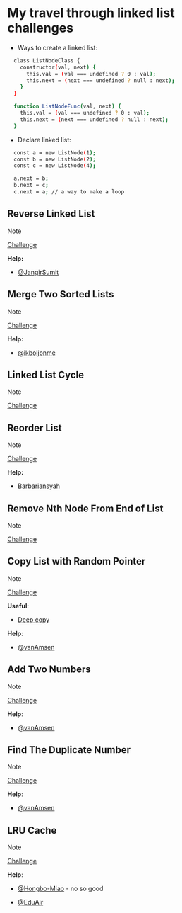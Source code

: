 # My travel through linked list challenges

- Ways to create a linked list:

```bash
  class ListNodeClass {
    constructor(val, next) {
      this.val = (val === undefined ? 0 : val);
      this.next = (next === undefined ? null : next);
    }
  }

  function ListNodeFunc(val, next) {
    this.val = (val === undefined ? 0 : val);
    this.next = (next === undefined ? null : next);
  }
```

- Declare linked list:

```bash
  const a = new ListNode(1);
  const b = new ListNode(2);
  const c = new ListNode(4);

  a.next = b;
  b.next = c;
  c.next = a; // a way to make a loop
```

## Reverse Linked List

> [!NOTE]
> [Challenge](https://leetcode.com/problems/reverse-linked-list/)

**Help:**

- [@JangirSumit](https://leetcode.com/problems/reverse-linked-list/solutions/4346121/simple-solution-using-stack/)

## Merge Two Sorted Lists

> [!NOTE]
> [Challenge](https://leetcode.com/problems/merge-two-sorted-lists/)

**Help:**

- [@ikboljonme](https://leetcode.com/problems/merge-two-sorted-lists/solutions/3353373/javascript-easy-explanation-100-for-loop/)

## Linked List Cycle

> [!NOTE]
> [Challenge](https://leetcode.com/problems/linked-list-cycle/)

## Reorder List

> [!NOTE]
> [Challenge](https://leetcode.com/problems/reorder-list/)

**Help:**

- [Barbariansyah](https://leetcode.com/problems/reorder-list/solutions/1734333/3-step-space-efficient-javascript-solution/)

## Remove Nth Node From End of List

> [!NOTE]
> [Challenge](https://leetcode.com/problems/remove-nth-node-from-end-of-list/)

## Copy List with Random Pointer

> [!NOTE]
> [Challenge](https://leetcode.com/problems/copy-list-with-random-pointer/description/)

**Useful**:

- [Deep copy](https://en.wikipedia.org/wiki/Object_copying#Deep_copy)

**Help**:

- [@vanAmsen](https://leetcode.com/problems/copy-list-with-random-pointer/solutions/4003262/97-92-hash-table-linked-list/)

## Add Two Numbers

> [!NOTE]
> [Challenge](https://leetcode.com/problems/add-two-numbers/description/)

**Help**:

- [@vanAmsen](https://leetcode.com/problems/add-two-numbers/solutions/4091359/100-beats-java-c-python-javascript-c-php/)

## Find The Duplicate Number

> [!NOTE]
> [Challenge](https://leetcode.com/problems/find-the-duplicate-number/)

**Help**:

- [@vanAmsen](https://leetcode.com/problems/find-the-duplicate-number/solutions/4062141/97-77-6-approaches-set-count-binary-search-fast-slow-mark-sort/)

## LRU Cache

> [!NOTE]
> [Challenge](https://leetcode.com/problems/lru-cache/)

**Help**:

- [@Hongbo-Miao](https://leetcode.com/problems/lru-cache/solutions/399146/clean-javascript-solution/) - no so good

- [@EduAir](https://leetcode.com/problems/lru-cache/solutions/4226556/javascript-lru-two-linked-lists/)
